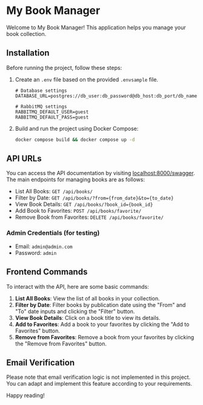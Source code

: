 # My Book Manager

Welcome to My Book Manager! This application helps you manage your book collection.

## Installation

Before running the project, follow these steps:

1. Create an `.env` file based on the provided `.envsample` file.

    ```env
    # Database settings
    DATABASE_URL=postgres://db_user:db_password@db_host:db_port/db_name

    # RabbitMQ settings
    RABBITMQ_DEFAULT_USER=guest
    RABBITMQ_DEFAULT_PASS=guest
    ```

2. Build and run the project using Docker Compose:

    ```bash
    docker compose build && docker compose up -d
    ```

## API URLs

You can access the API documentation by visiting [localhost:8000/swagger](http://localhost:8000/swagger). The main endpoints for managing books are as follows:

- List All Books: `GET /api/books/`
- Filter by Date: `GET /api/books/?from={from_date}&to={to_date}`
- View Book Details: `GET /api/books/?book_id={book_id}`
- Add Book to Favorites: `POST /api/books/favorite/`
- Remove Book from Favorites: `DELETE /api/books/favorite/`

### Admin Credentials (for testing)

- Email: `admin@admin.com`
- Password: `admin`

## Frontend Commands

To interact with the API, here are some basic commands:

1. **List All Books**: View the list of all books in your collection.
2. **Filter by Date**: Filter books by publication date using the "From" and "To" date inputs and clicking the "Filter" button.
3. **View Book Details**: Click on a book title to view its details.
4. **Add to Favorites**: Add a book to your favorites by clicking the "Add to Favorites" button.
5. **Remove from Favorites**: Remove a book from your favorites by clicking the "Remove from Favorites" button.

## Email Verification

Please note that email verification logic is not implemented in this project. You can adapt and implement this feature according to your requirements.

Happy reading!
